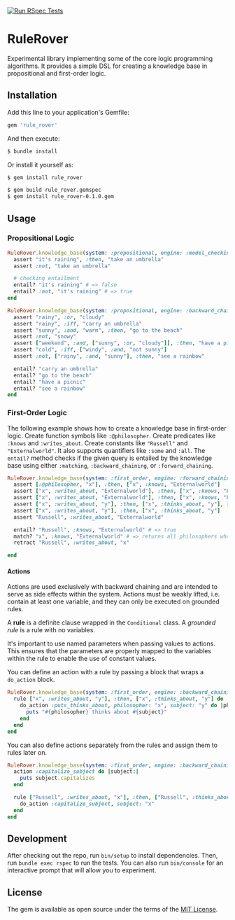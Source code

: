 [![Run RSpec Tests](https://github.com/jwplatta/rule_rover/actions/workflows/run-tests.yml/badge.svg)](https://github.com/jwplatta/rule_rover/actions/workflows/run-tests.yml)

# RuleRover

Experimental library implementing some of the core logic programming algorithms. It provides a simple DSL for creating a knowledge base in propositional and first-order logic.

## Installation

Add this line to your application's Gemfile:

```ruby
gem 'rule_rover'
```

And then execute:

```sh
$ bundle install
```

Or install it yourself as:

```sh
$ gem install rule_rover
```

```sh
$ gem build rule_rover.gemspec
$ gem install rule_rover-0.1.0.gem
```

## Usage

### Propositional Logic

```ruby
RuleRover.knowledge_base(system: :propositional, engine: :model_checking) do
  assert "it's raining", :then, "take an umbrella"
  assert :not, "take an umbrella"

  # checking entailment
  entail? "it's raining" # => false
  entail? :not, "it's raining" # => true
end
```

```rb
RuleRover.knowledge_base(system: :propositional, engine: :backward_chaining) do
  assert "rainy", :or, "cloudy"
  assert "rainy", :iff, "carry an umbrella"
  assert "sunny", :and, "warm", :then, "go to the beach"
  assert :not, "snowy"
  assert ["weekend", :and, ["sunny", :or, "cloudy"]], :then, "have a picnic"
  assert "cold", :iff, ["windy", :and, "not sunny"]
  assert :not, ["rainy", :and, "sunny"], :then, "see a rainbow"

  entail? "carry an umbrella"
  entail? "go to the beach"
  entail? "have a picnic"
  entail? "see a rainbow"
end
```

### First-Order Logic

The following example shows how to create a knowledge base in first-order logic. Create function symbols like `:@philosopher`. Create predicates like `:knows` and `:writes_about`. Create constants like `"Russell"` and `"Externalworld"`. It also supports quantifiers like `:some` and `:all`. The `entail?` method checks if the given query is entailed by the knowledge base using either `:matching`, `:backward_chaining`, or `:forward_chaining`.

```ruby
RuleRover.knowledge_base(system: :first_order, engine: :forward_chaining) do
  assert [:@philosopher, "x"], :then, ["x", :knows, "Externalworld"]
  assert ["x", :writes_about, "Externalworld"], :then, ["x", :knows, "Externalworld"], [:do, "x", :add_empiricist]
  assert ["x", :writes_about, "Externalworld"], :then, ["x", :knows, "Externalworld"]
  assert ["x", :writes_about, "y"], :then, ["x", :thinks_about, "y"], [:do, "x", "y", :add_argues_about]
  assert ["x", :writes_about, "y"], :then, ["x", :thinks_about, "y"]
  assert "Russell", :writes_about, "Externalworld"

  entail? "Russell", :knows, "Externalworld" # => true
  match? "x", :knows, "Externalworld" # => returns all philosophers who know about the external world
  retract "Russell", :writes_about, "x"

end
```

#### Actions

Actions are used exclusively with backward chaining and are intended to serve as side effects within the system. Actions must be weakly lifted, i.e. contain at least one variable, and they can only be executed on grounded rules.

A **rule** is a definite clause wrapped in the `Conditional` class. A *grounded rule* is a rule with no variables.

It's important to use named parameters when passing values to actions. This ensures that the parameters are properly mapped to the variables within the rule to enable the use of constant values.

You can define an action with a rule by passing a block that wraps a `do_action` block.
```ruby
RuleRover.knowledge_base(system: :first_order, engine: :backward_chaining) do
  rule ["x", :writes_about, "y"], :then, ["x", :thinks_about, "y"] do
    do_action :puts_thinks_about, philosopher: "x", subject: "y" do |philosopher:, subject:|
      puts "#{philosopher} thinks about #{subject}"
    end
  end
end
```

You can also define actions separately from the rules and assign them to rules later on.
```ruby
RuleRover.knowledge_base(system: :first_order, engine: :backward_chaining) do
  action :capitalize_subject do |subject:|
    puts subject.capitalizes
  end

  rule ["Russell", :writes_about, "x"], :then, ["Russell", :thinks_about, "x"] do
    do_action :capitalize_subject, subject: "x"
  end
end
```

## Development

After checking out the repo, run `bin/setup` to install dependencies. Then, run `bundle exec rspec` to run the tests. You can also run `bin/console` for an interactive prompt that will allow you to experiment.

## License

The gem is available as open source under the terms of the [MIT License](https://opensource.org/licenses/MIT).

